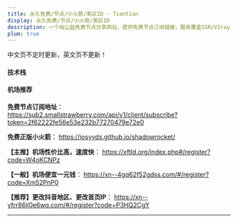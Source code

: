 ```yaml
---
title: 永久免费/节点/小火箭/美区ID - Tiantian
display: 永久免费/节点/小火箭/美区ID
description: 一个纯公益免费节点分享网站，提供免费节点订阅链接，服务覆盖SSR/V2ray//Vmess/Clash等主流协议，支持Trojan/v2ray/Clash/Shadowrocket/Quantumult等主流客户端
plum: true
---
```


<Company
title="甜甜iOS导航"
link="https://iosyyds.net/"
imageSrc="https://iosyyds.net/wp-content/uploads/2023/09/logo2-01.png"
timeRange="3月 2024 - 至今" />

中文页不定时更新，英文页不更新！

#### 技术栈

<TechStack :techStack='[
   {icon:"i-ion-logo-react",name:"免费"},
   {icon:"i-ph-file-ts-light",name:"公益"},
   {icon:"i-material-symbols-light-humidity-mid",name:"小火箭"},
   {icon:"i-devicon-plain-playwright",name:"节点"},
]'/>

#### 机场推荐

**免费节点订阅地址**：
https://sub2.smallstrawberry.com/api/v1/client/subscribe?token=2f62222fe56e53e232b77270479e72e0

**免费正版小火箭**：
https://iosyyds.github.io/shadowrocket/

**【主推】机场性价比高，速度快**：
https://xftld.org/index.php#/register?code=W4oKCNPz

**【一般】机场便宜一元钱**：
https://xn--4gq62f52gdss.com/#/register?code=Xm52PnP0

**【推荐】更改抖音地区、更改首页IP**：
https://xn--yfrr86jl0e6wq.com/#/register?code=P3HQ2CgY

<hr/>